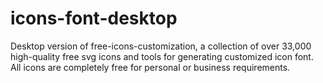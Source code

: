 # icons-font-desktop
Desktop version of free-icons-customization, a collection of over 33,000 high-quality free svg icons and tools for generating customized icon font. All icons are completely free for personal or business requirements.
